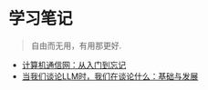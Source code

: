 # 学习笔记

> 自由而无用，有用那更好.

* [计算机通信网：从入门到忘记](./com_network.md)
* [当我们谈论LLM时，我们在谈论什么：基础与发展](./LLM251021.md)
